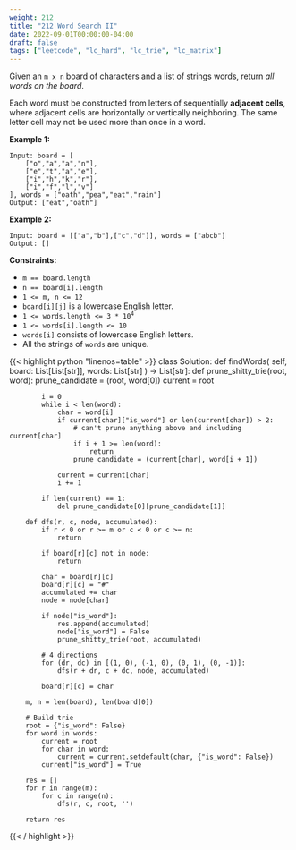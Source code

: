 ```yaml
---
weight: 212
title: "212 Word Search II"
date: 2022-09-01T00:00:00-04:00
draft: false
tags: ["leetcode", "lc_hard", "lc_trie", "lc_matrix"]
---
```


Given an `m x n` board of characters and a list of strings words, return _all words on the board_.

Each word must be constructed from letters of sequentially **adjacent cells**, where adjacent cells are horizontally or vertically neighboring. The same letter cell may not be used more than once in a word.

**Example 1:**
```
Input: board = [
    ["o","a","a","n"],
    ["e","t","a","e"],
    ["i","h","k","r"],
    ["i","f","l","v"]
], words = ["oath","pea","eat","rain"]
Output: ["eat","oath"]
```
**Example 2:**
```
Input: board = [["a","b"],["c","d"]], words = ["abcb"]
Output: []
```

**Constraints:**
- `m == board.length`
- `n == board[i].length`
- `1 <= m, n <= 12`
- `board[i][j]` is a lowercase English letter.
- <code>1 <= words.length <= 3 * 10<sup>4</sup></code>
- `1 <= words[i].length <= 10`
- `words[i]` consists of lowercase English letters.
- All the strings of `words` are unique.

<div class="tabs"></div>
<div class="tab-content">
<div id="python" class="lang">
{{< highlight python "linenos=table" >}}
class Solution:
    def findWords(
        self,
        board: List[List[str]],
        words: List[str]
    ) -> List[str]:
        def prune_shitty_trie(root, word):
            prune_candidate = (root, word[0])
            current = root

            i = 0
            while i < len(word):
                char = word[i]
                if current[char]["is_word"] or len(current[char]) > 2:
                    # can't prune anything above and including current[char]
                    if i + 1 >= len(word):
                        return
                    prune_candidate = (current[char], word[i + 1])

                current = current[char]
                i += 1

            if len(current) == 1:
                del prune_candidate[0][prune_candidate[1]]

        def dfs(r, c, node, accumulated):
            if r < 0 or r >= m or c < 0 or c >= n:
                return

            if board[r][c] not in node:
                return

            char = board[r][c]
            board[r][c] = "#"
            accumulated += char
            node = node[char]

            if node["is_word"]:
                res.append(accumulated)
                node["is_word"] = False
                prune_shitty_trie(root, accumulated)

            # 4 directions
            for (dr, dc) in [(1, 0), (-1, 0), (0, 1), (0, -1)]:
                dfs(r + dr, c + dc, node, accumulated)

            board[r][c] = char

        m, n = len(board), len(board[0])
        
        # Build trie
        root = {"is_word": False}
        for word in words:
            current = root
            for char in word:
                current = current.setdefault(char, {"is_word": False})
            current["is_word"] = True

        res = []
        for r in range(m):
            for c in range(n):
                dfs(r, c, root, '')

        return res
{{< / highlight >}}
</div>
</div>
